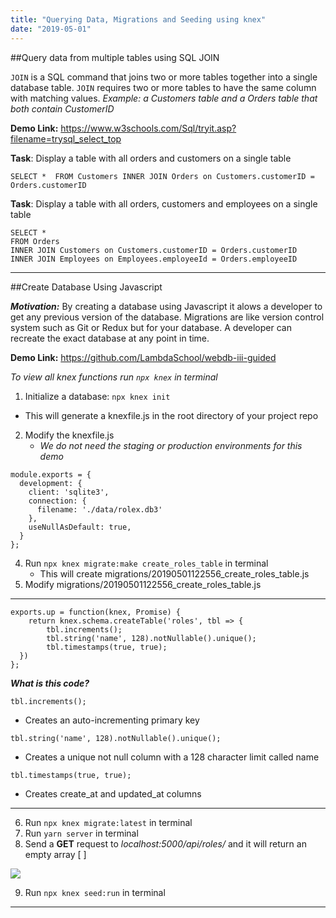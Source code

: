 ```yaml
---
title: "Querying Data, Migrations and Seeding using knex"
date: "2019-05-01"
---
```


##Query data from multiple tables using SQL JOIN

`JOIN` is a SQL command that joins two or more tables together into a single database table. `JOIN` requires two or more tables to have the same column with matching values. *Example: a Customers table and a Orders table that both contain CustomerID*

__Demo Link:__ https://www.w3schools.com/Sql/tryit.asp?filename=trysql_select_top

__Task__: Display a table with all orders and customers on a single table

``
SELECT * 
FROM Customers
INNER JOIN Orders on Customers.customerID = Orders.customerID
``

__Task__: Display a table with all orders, customers and employees on a single table

```
SELECT *
FROM Orders
INNER JOIN Customers on Customers.customerID = Orders.customerID
INNER JOIN Employees on Employees.employeeId = Orders.employeeID
```

---
##Create Database Using Javascript

***Motivation:*** By creating a database using Javascript it alows a developer to get any previous version of the database. Migrations are like version control system such as Git or Redux but for your database. A developer can recreate the exact database at any point in time.

__Demo Link:__ https://github.com/LambdaSchool/webdb-iii-guided

*To view all knex functions run `npx knex` in terminal*


1. Initialize a database: `npx knex init`
  - This will generate a knexfile.js in the root directory of your project repo
2. Modify the knexfile.js
     - *We do not need the staging or production environments for this demo*
  
```
module.exports = {
  development: {
    client: 'sqlite3',
    connection: {
      filename: './data/rolex.db3'
    },
    useNullAsDefault: true,
  }
};
```

4. Run `npx knex migrate:make create_roles_table` in terminal
     - This will create migrations/20190501122556_create_roles_table.js
5. Modify migrations/20190501122556_create_roles_table.js 

___
```
exports.up = function(knex, Promise) {
    return knex.schema.createTable('roles', tbl => {
        tbl.increments(); 
        tbl.string('name', 128).notNullable().unique(); 
        tbl.timestamps(true, true); 
  })
};
```
***What is this code?***

`tbl.increments();`
- Creates an auto-incrementing primary key 

`tbl.string('name', 128).notNullable().unique();` 
- Creates a unique not null column with a 128 character limit called name
  
`tbl.timestamps(true, true);` 
- Creates create_at and updated_at columns

___
6. Run `npx knex migrate:latest` in terminal
7. Run `yarn server` in terminal
8. Send a **GET** request to *localhost:5000/api/roles/* and it will return an empty array [ ] 

![](https://media.giphy.com/media/nXxOjZrbnbRxS/giphy.gif)

9. Run `npx knex seed:run` in terminal
    
---